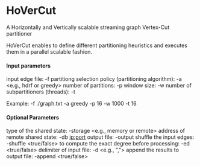 # HoVerCut
A Horizontally and Vertically scalable streaming graph Vertex-Cut partitioner

HoVerCut enables to define different partitioning heuristics and executes them in a parallel scalable fashion.


#### Input parameters
input edge file: -f <file>
partitiong selection policy (partitioning algorithm): -a <e.g., hdrf or greedy>
number of partitions: -p <number>
window size: -w <size>
number of subpartitioners (threads): -t <number>

Example: -f ./graph.txt -a greedy -p 16 -w 1000 -t 16

#### Optional Parameters
type of the shared state: -storage <e.g., memory or remote>
address of remote shared state: -db <ip:port>
output file: -output <file>
shuffle the input edges: -shuffle <true/false>
to compute the exact degree before processing: -ed <true/false>
delimiter of input file: -d <e.g., ",">
append the results to output file: -append <true/false>
